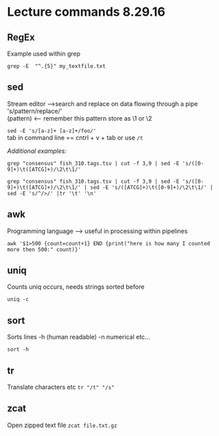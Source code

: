 # Lecture commands 8.29.16

## RegEx
Example used within grep   

  `grep -E  "^.{5}" my_textfile.txt
`
## sed  
 Stream editor -->search and replace on data flowing through a pipe  
 's/pattern/replace/'  
 (pattern) <-- remember this pattern store as \1 or \2  

  ` sed -E 's/[a-z]+ [a-z]+/foo/'
`  
tab in command line == cntrl + v + tab  or use `/t`

*Additional examples:*
```
grep "consensus" fish_310.tags.tsv | cut -f 3,9 | sed -E 's/([0-9]+)\t([ATCG]+)/\2\t\1/'

grep "consensus" fish_310.tags.tsv | cut -f 3,9 | sed -E 's/([0-9]+)\t([ATCG]+)/\2\t\1/' | sed -E 's/([ATCG]+)\t([0-9]+)/\2\t\1/' | sed -E 's/^/>/' |tr '\t' '\n'
```

## awk
  Programming language --> useful in processing within pipelines  

  `awk '$1>500 {count=count+1} END {print("here is how many I counted more then 500:" count)}'
`  
## uniq
Counts uniq occurs, needs strings sorted before

`uniq -c `

## sort
  Sorts lines -h (human readable) -n numerical etc...  

  `sort -h`

## tr
  Translate characters etc
  `tr "/t" "/s"`

## zcat
  Open zipped text file
  `zcat file.txt.gz`
